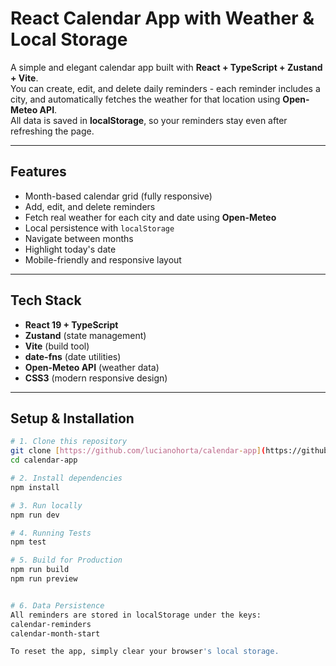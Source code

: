 # React Calendar App with Weather & Local Storage

A simple and elegant calendar app built with **React + TypeScript + Zustand + Vite**.  
You can create, edit, and delete daily reminders - each reminder includes a city, and automatically fetches the weather for that location using **Open-Meteo API**.  
All data is saved in **localStorage**, so your reminders stay even after refreshing the page.

---

## Features

- Month-based calendar grid (fully responsive)
- Add, edit, and delete reminders
- Fetch real weather for each city and date using **Open-Meteo**
- Local persistence with `localStorage`
- Navigate between months
- Highlight today's date
- Mobile-friendly and responsive layout

---

## Tech Stack

- **React 19 + TypeScript**
- **Zustand** (state management)
- **Vite** (build tool)
- **date-fns** (date utilities)
- **Open-Meteo API** (weather data)
- **CSS3** (modern responsive design)

---

## Setup & Installation

```bash
# 1. Clone this repository
git clone [https://github.com/lucianohorta/calendar-app](https://github.com/lucianohorta/calendar-app)
cd calendar-app

# 2. Install dependencies
npm install

# 3. Run locally
npm run dev

# 4. Running Tests
npm test

# 5. Build for Production
npm run build
npm run preview


# 6. Data Persistence
All reminders are stored in localStorage under the keys:
calendar-reminders
calendar-month-start

To reset the app, simply clear your browser's local storage.

